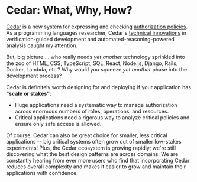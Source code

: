 # Cedar: What, Why, How?

[Cedar](https://www.cedarpolicy.com/en)
  is a new system for
  expressing and checking
  [authorization policies](https://en.wikipedia.org/wiki/Authorization).
As a programming languages researcher,
  Cedar's [technical innovations](https://www.amazon.science/blog/how-we-built-cedar-with-automated-reasoning-and-differential-testing) in
  verification-guided development and
  automated-reasoning-powered analysis
  caught my attention.

But, big picture ... who really needs
  *yet another* technology
  sprinkled into the zoo of
    HTML, CSS, TypeScript, SQL,
    React, Node.js, Django, Rails,
    Docker, Lambda, etc.?
Why would you squeeze
  *yet another* phase into
  the development process?

Cedar is definitely worth
  designing for and deploying
  if your application has
  **"scale or stakes"**:
- Huge applications need
    a systematic way to manage authorization
    across enormous numbers of
    roles, operations, and resources.
- Critical applications need
    a rigorous way to analyze critical policies
    and ensure only safe access is allowed.

Of course,
  Cedar can also be great choice for
  smaller, less critical applications --
  big critical systems often grow out of
  smaller low-stakes experiments!
Plus,
  the Cedar ecosystem is growing rapidly;
  we're still discovering what the
  best design patterns are across domains.
We are constantly hearing from
  ever more users who find that incorporating Cedar
  reduces overall complexity and makes it easier to
  grow and maintain their applications with confidence.



